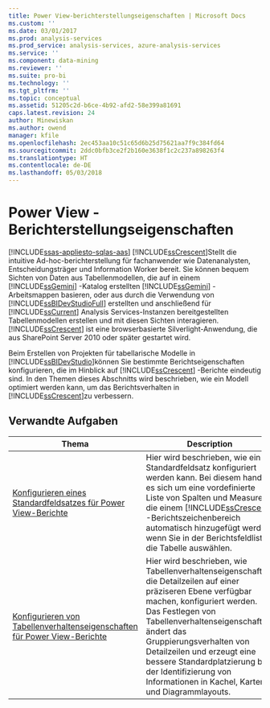 ```yaml
---
title: Power View-berichterstellungseigenschaften | Microsoft Docs
ms.custom: ''
ms.date: 03/01/2017
ms.prod: analysis-services
ms.prod_service: analysis-services, azure-analysis-services
ms.service: ''
ms.component: data-mining
ms.reviewer: ''
ms.suite: pro-bi
ms.technology: ''
ms.tgt_pltfrm: ''
ms.topic: conceptual
ms.assetid: 51205c2d-b6ce-4b92-afd2-58e399a81691
caps.latest.revision: 24
author: Minewiskan
ms.author: owend
manager: kfile
ms.openlocfilehash: 2ec453aa10c51c65d6b25d75621aa7f9c384fd64
ms.sourcegitcommit: 2ddc0bfb3ce2f2b160e3638f1c2c237a898263f4
ms.translationtype: HT
ms.contentlocale: de-DE
ms.lasthandoff: 05/03/2018
---
```

# <a name="power-view---reporting-properties"></a>Power View - Berichterstellungseigenschaften 
[!INCLUDE[ssas-appliesto-sqlas-aas](../../includes/ssas-appliesto-sqlas-aas.md)]
  [!INCLUDE[ssCrescent](../../includes/sscrescent-md.md)]Stellt die intuitive Ad-hoc-berichterstellung für fachanwender wie Datenanalysten, Entscheidungsträger und Information Worker bereit. Sie können bequem Sichten von Daten aus Tabellenmodellen, die auf in einem [!INCLUDE[ssGemini](../../includes/ssgemini-md.md)] -Katalog erstellten [!INCLUDE[ssGemini](../../includes/ssgemini-md.md)] -Arbeitsmappen basieren, oder aus durch die Verwendung von [!INCLUDE[ssBIDevStudioFull](../../includes/ssbidevstudiofull-md.md)] erstellten und anschließend für [!INCLUDE[ssCurrent](../../includes/sscurrent-md.md)] Analysis Services-Instanzen bereitgestellten Tabellenmodellen erstellen und mit diesen Sichten interagieren. [!INCLUDE[ssCrescent](../../includes/sscrescent-md.md)] ist eine browserbasierte Silverlight-Anwendung, die aus SharePoint Server 2010 oder später gestartet wird.  
  
 Beim Erstellen von Projekten für tabellarische Modelle in [!INCLUDE[ssBIDevStudio](../../includes/ssbidevstudio-md.md)]können Sie bestimmte Berichtseigenschaften konfigurieren, die im Hinblick auf [!INCLUDE[ssCrescent](../../includes/sscrescent-md.md)] -Berichte eindeutig sind. In den Themen dieses Abschnitts wird beschrieben, wie ein Modell optimiert werden kann, um das Berichtsverhalten in [!INCLUDE[ssCrescent](../../includes/sscrescent-md.md)]zu verbessern.  
  
## <a name="related-tasks"></a>Verwandte Aufgaben  
  
|Thema|Description|  
|-----------|-----------------|  
|[Konfigurieren eines Standardfeldsatzes für Power View-Berichte](../../analysis-services/tabular-models/power-view-configure-default-field-set-for-reports.md)|Hier wird beschrieben, wie ein Standardfeldsatz konfiguriert werden kann. Bei diesem handelt es sich um eine vordefinierte Liste von Spalten und Measures, die einem [!INCLUDE[ssCrescent](../../includes/sscrescent-md.md)] -Berichtszeichenbereich automatisch hinzugefügt werden, wenn Sie in der Berichtsfeldliste die Tabelle auswählen.|  
|[Konfigurieren von Tabellenverhaltenseigenschaften für Power View-Berichte](../../analysis-services/tabular-models/power-view-configure-table-behavior-properties-for-reports.md)|Hier wird beschrieben, wie Tabellenverhaltenseigenschaften, die Detailzeilen auf einer präziseren Ebene verfügbar machen, konfiguriert werden. Das Festlegen von Tabellenverhaltenseigenschaften ändert das Gruppierungsverhalten von Detailzeilen und erzeugt eine bessere Standardplatzierung bei der Identifizierung von Informationen in Kachel, Karten- und Diagrammlayouts.|  
  
  
